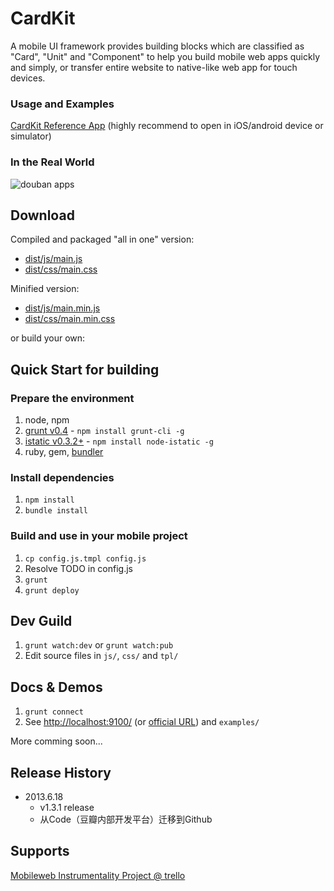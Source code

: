 <!---
layout: intro
title: CardKit
-->

# CardKit

A mobile UI framework provides building blocks which are classified as "Card", "Unit" and "Component" to help you build mobile web apps quickly and simply, or transfer entire website to native-like web app for touch devices.

### Usage and Examples

[CardKit Reference App](http://ozjs.org/CardKit/refapp) (highly recommend to open in iOS/android device or simulator)

### In the Real World

![douban apps](screenshot/doubanapp.png)

## Download

Compiled and packaged "all in one"  version:

* [dist/js/main.js](https://github.com/douban-f2e/CardKit/blob/master/dist/js/main.js)
* [dist/css/main.css](https://github.com/douban-f2e/CardKit/blob/master/dist/css/main.css)

Minified version:

* [dist/js/main.min.js](https://github.com/douban-f2e/CardKit/blob/master/dist/js/main.min.js)
* [dist/css/main.min.css](https://github.com/douban-f2e/CardKit/blob/master/dist/css/main.min.css)

or build your own:

## Quick Start for building

### Prepare the environment

1. node, npm
2. [grunt v0.4](http://gruntjs.com/getting-started) - `npm install grunt-cli -g`
3. [istatic v0.3.2+](https://ozjs.org/istatic) - `npm install node-istatic -g`
4. ruby, gem, [bundler](http://gembundler.com/)

### Install dependencies

1. `npm install`
2. `bundle install`

### Build and use in your mobile project

1. `cp config.js.tmpl config.js`
2. Resolve TODO in config.js
3. `grunt`
4. `grunt deploy`

## Dev Guild

1. `grunt watch:dev` or `grunt watch:pub`
2. Edit source files in `js/`, `css/` and `tpl/`

## Docs & Demos

1. `grunt connect`
2. See [http://localhost:9100/](http://localhost:9001/) (or [official URL](http://ozjs.org/CardKit/refapp)) and `examples/`

More comming soon...

## Release History

* 2013.6.18
    * v1.3.1 release
    * 从Code（豆瓣内部开发平台）迁移到Github

## Supports

[Mobileweb Instrumentality Project @ trello](https://trello.com/board/mobileweb-instrumentality-project/51357199230922201c0007ef)
